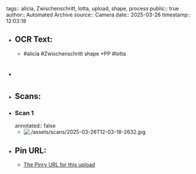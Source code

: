 tags:: alicia, Zwischenschritt, lotta, upload, shape, process
public:: true
author:: Automated Archive
source:: Camera
date:: 2025-03-26
timestamp:: 12:03:18

- ## OCR Text:
	- #alicia
	  #Zwischenschritt
	  shape
	  *PP
	  #lotta
- #
- ## Scans:
- ### Scan 1
  annotated:: false
	- ![./assets/scans/2025-03-26T12-03-18-2632.jpg](./assets/scans/2025-03-26T12-03-18-2632.jpg)
- ## Pin URL:
	- [The Pinry URL for this upload](https://pinry.petau.net/pins/295/)